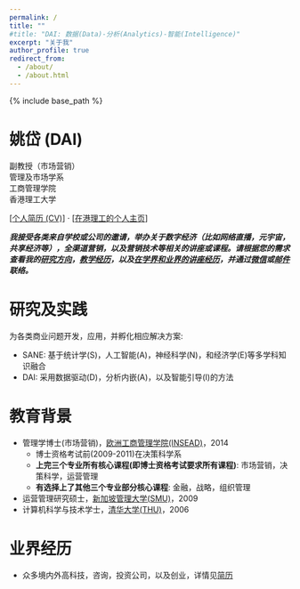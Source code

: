 ```yaml
---
permalink: /
title: ""
#title: "DAI: 数据(Data)-分析(Analytics)-智能(Intelligence)"
excerpt: "关于我"
author_profile: true
redirect_from: 
  - /about/
  - /about.html
---
```


{% include base_path %}

姚岱 (DAI)
======
副教授（市场营销）  
管理及市场学系  
工商管理学院  
香港理工大学

[<a href="{{ base_path }}/cv/">个人简历 (CV)</a>] $\cdot$ [<a href="https://mm.polyu.edu.hk/people/academic-staff/dr-dai-yao/" target="_blank">在港理工的个人主页</a>]

<b><em>我接受各类来自学校或公司的邀请，举办关于数字经济（比如网络直播，元宇宙，共享经济等），全渠道营销，以及营销技术等相关的讲座或课程。请根据您的需求查看我的<a href="{{ base_path }}/research/">研究方向</a>，<a href="{{ base_path }}/teaching/">教学经历</a>，以及<a href="{{ base_path }}/talks/">在学界和业界的讲座经历</a>，并通过<a href="{{ base_path }}/images/dai_wechat.png" target="_blank">微信</a>或<a href="mailto:DAI@yodadai.com">邮件</a>联络。</em></b>


研究及实践
======
为各类商业问题开发，应用，并孵化相应解决方案:
* SANE: 基于统计学(S)，人工智能(A)，神经科学(N)，和经济学(E)等多学科知识融合
* DAI: 采用数据驱动(D)，分析内嵌(A)，以及智能引导(I)的方法


教育背景
======
* 管理学博士(市场营销)，<a href="https://www.insead.edu/" target="_blank">欧洲工商管理学院(INSEAD)</a>，2014
  * 博士资格考试前(2009-2011)在决策科学系
  * **上完三个专业所有核心课程(即博士资格考试要求所有课程)**: 市场营销，决策科学，运营管理
  * **有选择上了其他三个专业部分核心课程**: 金融，战略，组织管理
* 运营管理研究硕士，<a href="https://business.smu.edu.sg/" target="_blank">新加坡管理大学(SMU)</a>，2009
* 计算机科学与技术学士，<a href="https://www.cs.tsinghua.edu.cn/" target="_blank">清华大学(THU)</a>，2006


业界经历
======
* 众多境内外高科技，咨询，投资公司，以及创业，详情见<a href="{{ base_path }}/cv/">简历</a>
